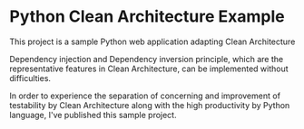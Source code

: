 Python Clean Architecture Example
===============================
This project is a sample Python web application adapting Clean Architecture

Dependency injection and Dependency inversion principle, which are the representative features in Clean Architecture, can be implemented without difficulties.

In order to experience the separation of concerning and improvement of testability by Clean Architecture along with the high productivity by Python language, I've published this sample project.

